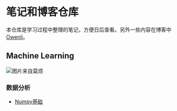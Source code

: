 # 笔记和博客仓库

本仓库是学习过程中整理的笔记，方便日后查看。另外一些内容在博客中[Owenli](https://jesuslove.github.io/)。


## Machine Learning 

![图片来自莫烦](https://morvanzhou.github.io/static/img/description/learning_step_flowchart.png)

### 数据分析

* [Numpy基础](https://github.com/jesusLove/Owenli_Blog/blob/master/Content/Machine_Learning/Numpy%26Pandas/Numpy.ipynb)
